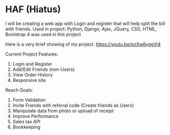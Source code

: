 # HAF (Hiatus)
I will be creating a web app with Login and register that will help split the bill with friends. 
Used in project:
Python, Django, Ajax, JQuery, CSS, HTML, Bootstrap 4 was used in this project 

Here is a very brief showing of my project. https://youtu.be/pzXw6yggVi4

Current Project Features:
1.	Login and Register
2.	Add/Edit Friends (non-Users)
3.	View Order History
4.	Responsive site

Reach Goals:
1.	Form Validation 
2.	Invite Friends with referral code (Create friends as Users)
3.	Manipulate data from photo or upload of receipt
4.	Improve Performance 
5.	Sales tax API
6.	Bookkeeping 



